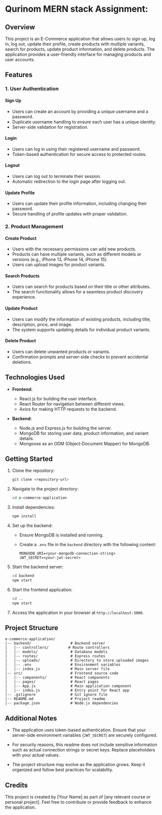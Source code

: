 # Qurinom MERN stack Assignment:

## Overview

This project is an E-Commerce application that allows users to sign up, log in, log out, update their profile, create products with multiple variants, search for products, update product information, and delete products. The application provides a user-friendly interface for managing products and user accounts.

## Features

### 1. User Authentication

#### Sign Up

- Users can create an account by providing a unique username and a password.
- Duplicate username handling to ensure each user has a unique identity.
- Server-side validation for registration.

#### Login

- Users can log in using their registered username and password.
- Token-based authentication for secure access to protected routes.

#### Logout

- Users can log out to terminate their session.
- Automatic redirection to the login page after logging out.

#### Update Profile

- Users can update their profile information, including changing their password.
- Secure handling of profile updates with proper validation.

### 2. Product Management

#### Create Product

- Users with the necessary permissions can add new products.
- Products can have multiple variants, such as different models or versions (e.g., iPhone 13, iPhone 14, iPhone 15).
- Users can upload images for product variants.

#### Search Products

- Users can search for products based on their title or other attributes.
- The search functionality allows for a seamless product discovery experience.

#### Update Product

- Users can modify the information of existing products, including title, description, price, and image.
- The system supports updating details for individual product variants.

#### Delete Product

- Users can delete unwanted products or variants.
- Confirmation prompts and server-side checks to prevent accidental deletions.

## Technologies Used

- **Frontend:**
  - React.js for building the user interface.
  - React Router for navigation between different views.
  - Axios for making HTTP requests to the backend.

- **Backend:**
  - Node.js and Express.js for building the server.
  - MongoDB for storing user data, product information, and variant details.
  - Mongoose as an ODM (Object-Document Mapper) for MongoDB.

## Getting Started

1. Clone the repository:

   ```bash
   git clone <repository-url>
   ```

2. Navigate to the project directory:

   ```bash
   cd e-commerce-application
   ```

3. Install dependencies:

   ```bash
   npm install
   ```

4. Set up the backend:
   - Ensure MongoDB is installed and running.
   - Create a `.env` file in the `backend` directory with the following content:

     ```env
     MONGODB_URI=<your-mongodb-connection-string>
     JWT_SECRET=<your-jwt-secret>
     ```

5. Start the backend server:

   ```bash
   cd backend
   npm start
   ```

6. Start the frontend application:

   ```bash
   cd ..
   npm start
   ```

7. Access the application in your browser at `http://localhost:3000`.

## Project Structure

```
e-commerce-application/
|-- backend/                  # Backend server
|   |-- controllers/         # Route controllers
|   |-- models/               # Database models
|   |-- routes/               # Express routes
|   |-- uploads/              # Directory to store uploaded images
|   |-- .env                  # Environment variables
|   |-- index.js              # Main server file
|-- src/                      # Frontend source code
|   |-- components/           # React components
|   |-- pages/                # React pages
|   |-- App.js                # Main application component
|   |-- index.js              # Entry point for React app
|-- .gitignore                # Git ignore file
|-- README.md                 # Project readme
|-- package.json              # Node.js dependencies
```

## Additional Notes

- The application uses token-based authentication. Ensure that your server-side environment variables (`JWT_SECRET`) are securely configured.

- For security reasons, this readme does not include sensitive information such as actual connection strings or secret keys. Replace placeholders with your actual values.

- The project structure may evolve as the application grows. Keep it organized and follow best practices for scalability.

## Credits

This project is created by [Your Name] as part of [any relevant course or personal project]. Feel free to contribute or provide feedback to enhance the application.
